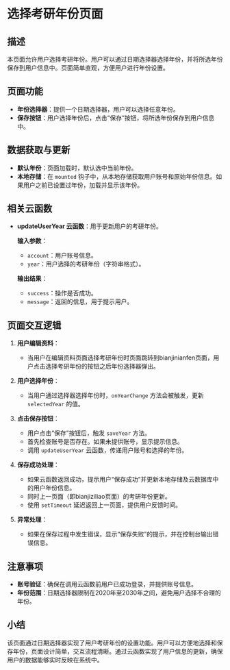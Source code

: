 # 选择考研年份页面

## 描述

本页面允许用户选择考研年份。用户可以通过日期选择器选择年份，并将所选年份保存到用户信息中。页面简单直观，方便用户进行年份设置。

## 页面功能

- **年份选择器**：提供一个日期选择器，用户可以选择任意年份。
- **保存按钮**：用户选择年份后，点击“保存”按钮，将所选年份保存到用户信息中。

## 数据获取与更新

- **默认年份**：页面加载时，默认选中当前年份。
- **本地存储**：在 `mounted` 钩子中，从本地存储获取用户账号和原始年份信息。如果用户之前已设置过年份，加载并显示该年份。

## 相关云函数

- **updateUserYear 云函数**：用于更新用户的考研年份。

  **输入参数**：
  - `account`：用户账号信息。
  - `year`：用户选择的考研年份（字符串格式）。

  **输出结果**：
  - `success`：操作是否成功。
  - `message`：返回的信息，用于提示用户。

## 页面交互逻辑

1. **用户编辑资料**：
   - 当用户在编辑资料页面选择考研年份时页面跳转到bianjinianfen页面，用户点击选择考研年份的按钮之后年份选择器弹出。

2. **用户选择年份**：
   - 当用户通过选择器选择年份时，`onYearChange` 方法会被触发，更新 `selectedYear` 的值。

3. **点击保存按钮**：
   - 用户点击“保存”按钮后，触发 `saveYear` 方法。
   - 首先检查账号是否存在。如果未提供账号，显示提示信息。
   - 调用 `updateUserYear` 云函数，传递用户账号和选择的年份。

4. **保存成功处理**：
   - 如果云函数返回成功，提示用户“保存成功”并更新本地存储及云数据库中的用户年份信息。
   - 同时上一页面（即bianjiziliao页面）的考研年份更新。
   - 使用 `setTimeout` 延迟返回上一页面，提供用户反馈时间。

5. **异常处理**：
   - 如果在保存过程中发生错误，显示“保存失败”的提示，并在控制台输出错误信息。

## 注意事项

- **账号验证**：确保在调用云函数前用户已成功登录，并提供账号信息。
- **年份范围**：日期选择器限制在2020年至2030年之间，避免用户选择不合理的年份。

## 小结

该页面通过日期选择器实现了用户考研年份的设置功能。用户可以方便地选择和保存年份，页面设计简单，交互流程清晰。通过云函数实现了用户信息的更新，确保用户的数据能够实时反映在系统中。
